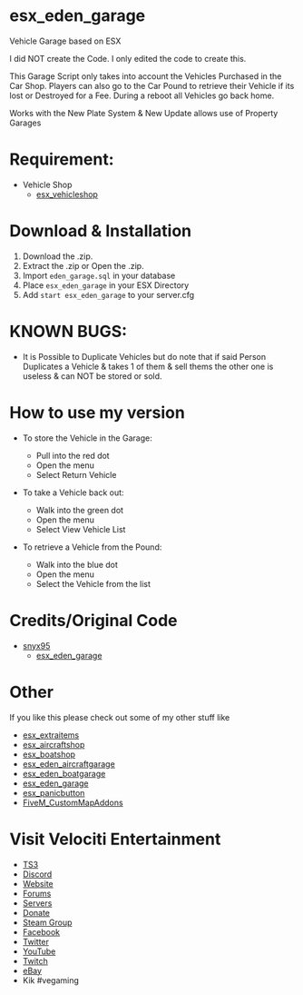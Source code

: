 # esx_eden_garage
Vehicle Garage based on ESX

I did NOT create the Code. I only edited the code to create this.

This Garage Script only takes into account the Vehicles Purchased in the Car Shop. Players can also go to the Car Pound to retrieve their Vehicle if its lost or Destroyed for a Fee. During a reboot all Vehicles go back home. 

Works with the New Plate System & New Update allows use of Property Garages

# Requirement:
* Vehicle Shop
  * [esx_vehicleshop](https://github.com/ESX-Org/esx_vehicleshop)

# Download & Installation
1) Download the .zip.
2) Extract the .zip or Open the .zip.
3) Import `eden_garage.sql` in your database
4) Place `esx_eden_garage` in your ESX Directory
5) Add `start esx_eden_garage` to your server.cfg

# KNOWN BUGS:
* It is Possible to Duplicate Vehicles but do note that if said Person Duplicates a Vehicle & takes 1 of them & sell thems the other one is useless & can NOT be stored or sold.

# How to use my version
* To store the Vehicle in the Garage:
  * Pull into the red dot
  * Open the menu
  * Select Return Vehicle

* To take a Vehicle back out:
  * Walk into the green dot
  * Open the menu
  * Select View Vehicle List

* To retrieve a Vehicle from the Pound:
  * Walk into the blue dot
  * Open the menu
  * Select the Vehicle from the list

# Credits/Original Code
* [snyx95](https://github.com/snyx95)
  * [esx_eden_garage](https://github.com/snyx95/esx_eden_garage)

# Other
If you like this please check out some of my other stuff like
* [esx_extraitems](https://github.com/HumanTree92/esx_extraitems)
* [esx_aircraftshop](https://github.com/HumanTree92/esx_aircraftshop)
* [esx_boatshop](https://github.com/HumanTree92/esx_boatshop)
* [esx_eden_aircraftgarage](https://github.com/HumanTree92/esx_eden_aircraftgarage)
* [esx_eden_boatgarage](https://github.com/HumanTree92/esx_eden_boatgarage)
* [esx_eden_garage](https://github.com/HumanTree92/esx_eden_garage)
* [esx_panicbutton](https://github.com/HumanTree92/esx_panicbutton)
* [FiveM_CustomMapAddons](https://github.com/HumanTree92/FiveM_CustomMapAddons)

# Visit Velociti Entertainment
* [TS3](http://www.velocitientertainment.com/ts3/)
* [Discord](https://discord.gg/azEY2kU)
* [Website](www.velocitientertainment.com/)
* [Forums](www.velocitientertainment.com/forum)
* [Servers](www.velocitientertainment.com/servers/)
* [Donate](http://www.velocitientertainment.com/donations/)
* [Steam Group](http://steamcommunity.com/groups/velocitientertainment)
* [Facebook](www.facebook.com/VelocitiEntertainment)
* [Twitter](www.twitter.com/VelocitiEnt)
* [YouTube](www.youtube.com/user/HumanTree92)
* [Twitch](www.twitch.tv/humantree92)
* [eBay](www.ebay.com/usr/humantree92)
* Kik #vegaming

